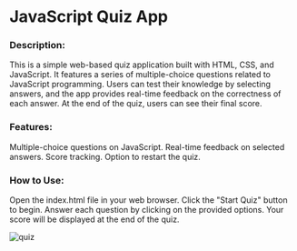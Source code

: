 # JavaScript Quiz App
<h3>Description:</h3>
This is a simple web-based quiz application built with HTML, CSS, and JavaScript. It features a series of multiple-choice questions related to JavaScript programming. Users can test their knowledge by selecting answers, and the app provides real-time feedback on the correctness of each answer. At the end of the quiz, users can see their final score.

<h3>Features:</h3>  
Multiple-choice questions on JavaScript.  
Real-time feedback on selected answers.  
Score tracking.  
Option to restart the quiz.  

<h3>How to Use:</h3>
Open the index.html file in your web browser.  
Click the "Start Quiz" button to begin.  
Answer each question by clicking on the provided options.  
Your score will be displayed at the end of the quiz.    
  
![quiz](https://github.com/Rahimeen-Altaf/JSQuizApp/assets/143562060/fc450d9e-b4d4-47a7-9d2f-af07694cfcfb)
